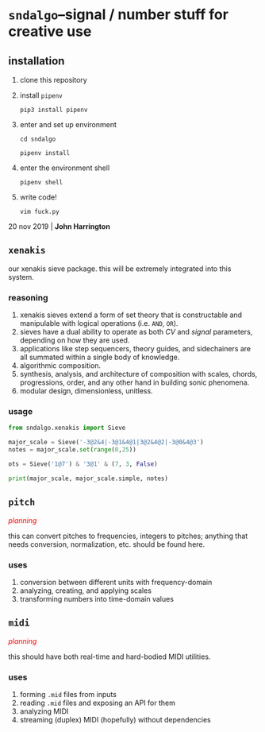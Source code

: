# `sndalgo`<span>&ndash;</span>signal / number stuff for creative use


## installation

1. clone this repository
2. install `pipenv`

   `pip3 install pipenv`
3. enter and set up environment

   `cd sndalgo`

   `pipenv install`
4. enter the environment shell

   `pipenv shell`
5. write code!

   `vim fuck.py`


20 nov 2019 | __John Harrington__

## `xenakis`

our xenakis sieve package. this will be extremely integrated into
this system.

### reasoning

1. xenakis sieves extend a form of set theory that is constructable
and manipulable with logical operations (i.e. `AND`, `OR`).
2. sieves have a dual ability to operate as both _CV_ and _signal_
parameters, depending on how they are used.
3. applications like step sequencers, theory guides, and
sidechainers are all summated within a single body of knowledge.
4. algorithmic composition.
5. synthesis, analysis, and architecture of composition with
scales, chords, progressions, order, and any other hand in building
sonic phenomena.
6. modular design, dimensionless, unitless.

### usage

```python
from sndalgo.xenakis import Sieve

major_scale = Sieve('-3@2&4|-3@1&4@1|3@2&4@2|-3@0&4@3')
notes = major_scale.set(range(0,25))

ots = Sieve('1@7') & '3@1' & (7, 3, False)

print(major_scale, major_scale.simple, notes)
```

## `pitch`

_<span style="color:red;">planning</span>_

this can convert pitches to frequencies, integers to pitches;
anything that needs conversion, normalization, etc. should be found
here.

### uses

1. conversion between different units with frequency-domain
2. analyzing, creating, and applying scales
3. transforming numbers into time-domain values

## `midi`

_<span style="color:red;">planning</span>_

this should have both real-time and hard-bodied MIDI utilities.

### uses

1. forming `.mid` files from inputs
2. reading `.mid` files and exposing an API for them
3. analyzing MIDI
4. streaming (duplex) MIDI (hopefully) without dependencies



